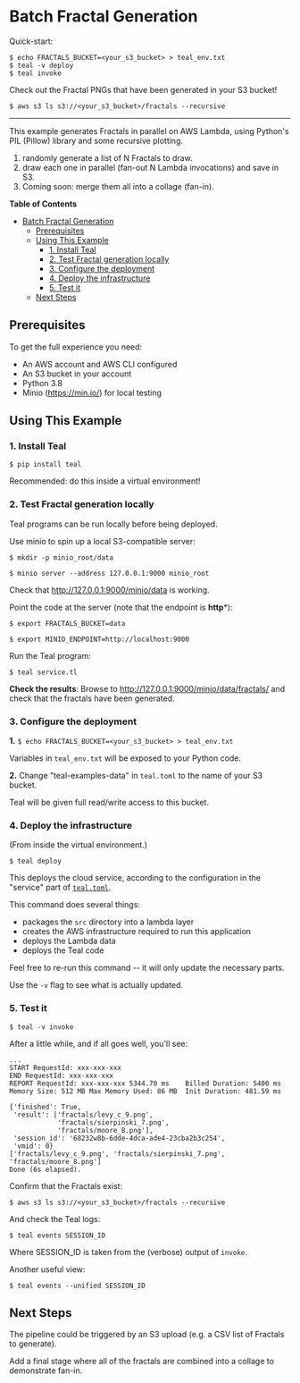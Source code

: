 # Batch Fractal Generation

Quick-start:

```
$ echo FRACTALS_BUCKET=<your_s3_bucket> > teal_env.txt
$ teal -v deploy
$ teal invoke
```

Check out the Fractal PNGs that have been generated in your S3 bucket!

```
$ aws s3 ls s3://<your_s3_bucket>/fractals --recursive
```

---

This example generates Fractals in parallel on AWS Lambda, using Python's PIL
(Pillow) library and some recursive plotting.

1. randomly generate a list of N Fractals to draw.
2. draw each one in parallel (fan-out N Lambda invocations) and save in S3.
3. Coming soon: merge them all into a collage (fan-in).


<!-- markdown-toc start - Don't edit this section. Run M-x markdown-toc-refresh-toc -->
**Table of Contents**

- [Batch Fractal Generation](#batch-fractal-generation)
    - [Prerequisites](#prerequisites)
    - [Using This Example](#using-this-example)
        - [1. Install Teal](#1-install-teal)
        - [2. Test Fractal generation locally](#2-test-fractal-generation-locally)
        - [3. Configure the deployment](#3-configure-the-deployment)
        - [4. Deploy the infrastructure](#4-deploy-the-infrastructure)
        - [5. Test it](#5-test-it)
    - [Next Steps](#next-steps)

<!-- markdown-toc end -->


## Prerequisites

To get the full experience you need:
- An AWS account and AWS CLI configured
- An S3 bucket in your account
- Python 3.8
- Minio (https://min.io/) for local testing


## Using This Example


### 1. Install Teal

```
$ pip install teal
```

Recommended: do this inside a virtual environment!


### 2. Test Fractal generation locally

Teal programs can be run locally before being deployed.

Use minio to spin up a local S3-compatible server:

```
$ mkdir -p minio_root/data

$ minio server --address 127.0.0.1:9000 minio_root
```

Check that http://127.0.0.1:9000/minio/data is working.

Point the code at the server (note that the endpoint is **http***):

```
$ export FRACTALS_BUCKET=data

$ export MINIO_ENDPOINT=http://localhost:9000
```

Run the Teal program:

```
$ teal service.tl
```

**Check the results**: Browse to http://127.0.0.1:9000/minio/data/fractals/ and
check that the fractals have been generated.


### 3. Configure the deployment

**1.** `$ echo FRACTALS_BUCKET=<your_s3_bucket> > teal_env.txt`

Variables in `teal_env.txt` will be exposed to your Python code.

**2.** Change "teal-examples-data" in `teal.toml` to the name of your S3 bucket.

Teal will be given full read/write access to this bucket.


### 4. Deploy the infrastructure

(From inside the virtual environment.)

```
$ teal deploy
```

This deploys the cloud service, according to the configuration in the "service"
part of [`teal.toml`](teal.toml).

This command does several things:
- packages the `src` directory into a lambda layer
- creates the AWS infrastructure required to run this application
- deploys the Lambda data
- deploys the Teal code

Feel free to re-run this command -- it will only update the necessary parts.

Use the `-v` flag to see what is actually updated.


### 5. Test it

```
$ teal -v invoke
```

After a little while, and if all goes well, you'll see:

```
...
START RequestId: xxx-xxx-xxx
END RequestId: xxx-xxx-xxx
REPORT RequestId: xxx-xxx-xxx 5344.70 ms	Billed Duration: 5400 ms	Memory Size: 512 MB	Max Memory Used: 86 MB	Init Duration: 481.59 ms

{'finished': True,
 'result': ['fractals/levy_c_9.png',
            'fractals/sierpinski_7.png',
            'fractals/moore_8.png'],
 'session_id': '68232w8b-6dde-4dca-ade4-23cba2b3c254',
 'vmid': 0}
['fractals/levy_c_9.png', 'fractals/sierpinski_7.png', 'fractals/moore_8.png']
Done (6s elapsed).
```

Confirm that the Fractals exist:

```
$ aws s3 ls s3://<your_s3_bucket>/fractals --recursive
```

And check the Teal logs:

```
$ teal events SESSION_ID
```

Where SESSION_ID is taken from the (verbose) output of `invoke`.

Another useful view:

```
$ teal events --unified SESSION_ID
```


## Next Steps

The pipeline could be triggered by an S3 upload (e.g. a CSV list of Fractals to
generate).

Add a final stage where all of the fractals are combined into a collage to
demonstrate fan-in.

